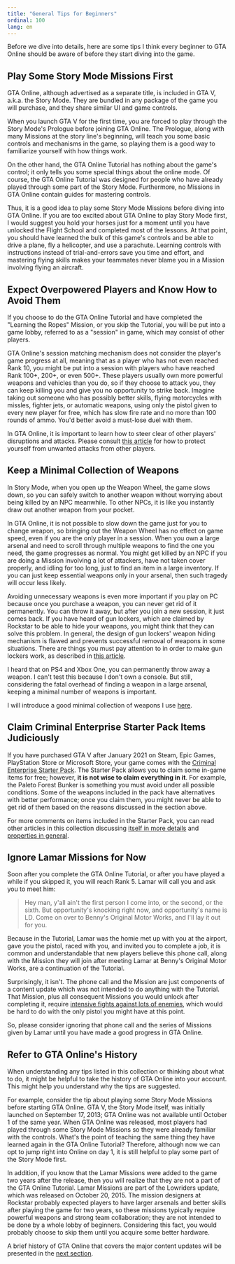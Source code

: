 ```yaml
---
title: "General Tips for Beginners"
ordinal: 100
lang: en
---
```


Before we dive into details, here are some tips I think every beginner to GTA
Online should be aware of before they start diving into the game.

## Play Some Story Mode Missions First

GTA Online, although advertised as a separate title, is included in GTA V,
a.k.a. the Story Mode. They are bundled in any package of the game you will
purchase, and they share similar UI and game controls.

When you launch GTA V for the first time, you are forced to play through the
Story Mode's Prologue before joining GTA Online. The Prologue, along with many
Missions at the story line's beginning, will teach you some basic controls and
mechanisms in the game, so playing them is a good way to familiarize yourself
with how things work.

On the other hand, the GTA Online Tutorial has nothing about the game's
control; it only tells you some special things about the online mode. Of
course, the GTA Online Tutorial was designed for people who have already played
through some part of the Story Mode. Furthermore, no Missions in GTA Online
contain guides for mastering controls.

Thus, it is a good idea to play some Story Mode Missions before diving into GTA
Online. If you are too excited about GTA Online to play Story Mode first, I
would suggest you hold your horses just for a moment until you have unlocked
the Flight School and completed most of the lessons. At that point, you should
have learned the bulk of this game's controls and be able to drive a plane, fly
a helicopter, and use a parachute. Learning controls with instructions instead
of trial-and-errors save you time and effort, and mastering flying skills makes
your teammates never blame you in a Mission involving flying an aircraft.

## Expect Overpowered Players and Know How to Avoid Them

If you choose to do the GTA Online Tutorial and have completed the "Learning
the Ropes" Mission, or you skip the Tutorial, you will be put into a game
lobby, referred to as a "session" in game, which may consist of other players.

GTA Online's session matching mechanism does not consider the player's game
progress at all, meaning that as a player who has not even reached Rank 10, you
might be put into a session with players who have reached Rank 100+, 200+, or
even 500+. These players usually own more powerful weapons and vehicles than
you do, so if they choose to attack you, they can keep killing you and give you
no opportunity to strike back. Imagine taking out someone who has possibly
better skills, flying motorcycles with missles, fighter jets, or automatic
weapons, using only the pistol given to every new player for free, which has
slow fire rate and no more than 100 rounds of ammo. You'd better avoid a
must-lose duel with them.

In GTA Online, it is important to learn how to steer clear of other players'
disruptions and attacks. Please consult [this
article](learn-to-protect-yourself) for how to protect yourself from unwanted
attacks from other players.

## Keep a Minimal Collection of Weapons

In Story Mode, when you open up the Weapon Wheel, the game slows down, so you
can safely switch to another weapon without worrying about being killed by an
NPC meanwhile. To other NPCs, it is like you instantly draw out another weapon
from your pocket.

In GTA Online, it is not possible to slow down the game just for you to change
weapon, so bringing out the Weapon Wheel has no effect on game speed, even if
you are the only player in a session. When you own a large arsenal and need to
scroll through multiple weapons to find the one you need, the game progresses
as normal. You might get killed by an NPC if you are doing a Mission involving
a lot of attackers, have not taken cover properly, and idling for too long,
just to find an item in a large inventory. If you can just keep essential
weapons only in your arsenal, then such tragedy will occur less likely.

Avoiding unnecessary weapons is even more important if you play on PC because
once you purchase a weapon, you can never get rid of it permanently. You can
throw it away, but after you join a new session, it just comes back. If you
have heard of gun lockers, which are claimed by Rockstar to be able to hide
your weapons, you might think that they can solve this problem. In general, the
design of gun lockers' weapon hiding mechanism is flawed and prevents
successful removal of weapons in some situations. There are things you must pay
attention to in order to make gun lockers work, as described in [this
article](gun-lockers).

I heard that on PS4 and Xbox One, you can permanently throw away a weapon. I
can't test this because I don't own a console. But still, considering the fatal
overhead of finding a weapon in a large arsenal, keeping a minimal number of
weapons is important.

I will introduce a good minimal collection of weapons I use
[here](my-weapon-collection).

## Claim Criminal Enterprise Starter Pack Items Judiciously

If you have purchased GTA V after January 2021 on Steam, Epic Games,
PlayStation Store or Microsoft Store, your game comes with the [Criminal
Enterprise Starter Pack](https://www.rockstargames.com/GTAOnline/starterpack).
The Starter Pack allows you to claim some in-game items for free; however, **it
is not wise to claim everything in it**. For example, the Paleto Forest Bunker
is something you must avoid under all possible conditions. Some of the weapons
included in the pack have alternatives with better performance; once you claim
them, you might never be able to get rid of them based on the reasons discussed
in the section above.

For more comments on items included in the Starter Pack, you can read other
articles in this collection discussing [itself in more details](starter-pack)
and [properties in general](properties-guide).

## Ignore Lamar Missions for Now

Soon after you complete the GTA Online Tutorial, or after you have played a
while if you skipped it, you will reach Rank 5. Lamar will call you and ask you
to meet him:

> Hey man, y'all ain't the first person I come into, or the second, or the
> sixth. But opportunity's knocking right now, and opportunity's name is LD.
> Come on over to Benny's Original Motor Works, and I'll lay it out for you.

Because in the Tutorial, Lamar was the homie met up with you at the airport,
gave you the pistol, raced with you, and invited you to complete a job, it is
common and understandable that new players believe this phone call, along with
the Mission they will join after meeting Lamar at Benny's Original Motor Works,
are a continuation of the Tutorial.

Surprisingly, it isn't. The phone call and the Mission are just components of
a content update which was not intended to do anything with the Tutorial. That
Mission, plus all consequent Missions you would unlock after completing it,
require [intensive fights against lots of
enemies](https://youtu.be/Z00hTXcmtjY?t=450), which would be hard to do with
the only pistol you might have at this point.

So, please consider ignoring that phone call and the series of Missions given
by Lamar until you have made a good progress in GTA Online.

## Refer to GTA Online's History

When understanding any tips listed in this collection or thinking about what to
do, it might be helpful to take the history of GTA Online into your account.
This might help you understand why the tips are suggested.

For example, consider the tip about playing some Story Mode Missions before
starting GTA Online. GTA V, the Story Mode itself, was initially launched on
September 17, 2013; GTA Online was not available until October 1 of the same
year. When GTA Online was released, most players had played through some Story
Mode Missions so they were already familiar with the controls. What's the point
of teaching the same thing they have learned again in the GTA Online Tutorial?
Therefore, although now we can opt to jump right into Online on day 1, it is
still helpful to play some part of the Story Mode first.

In addition, if you know that the Lamar Missions were added to the game two
years after the release, then you will realize that they are not a part of the
GTA Online Tutorial. Lamar Missions are part of the Lowriders update, which was
released on October 20, 2015. The mission designers at Rockstar probably
expected players to have larger arsenals and better skills after playing the
game for two years, so these missions typically require powerful weapons and
strong team collaboration; they are not intended to be done by a whole lobby of
beginners. Considering this fact, you would probably choose to skip them until
you acquire some better hardware.

A brief history of GTA Online that covers the major content updates will be
presented in the [next section](a-history-of-gta-online).
